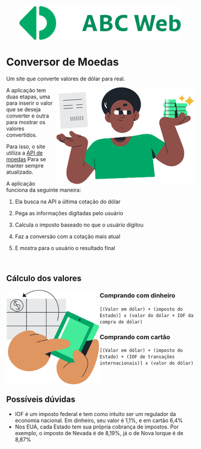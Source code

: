 <!-- 
   CUIDADO 
   Quando editar esse readme, tome cuidado com as tags <br/> 
   elas são importantes para alinhar as imagens
-->

<div align="center">
   <img src=".github/brand.svg" height="90">
</div>

# Conversor de Moedas

Um site que converte valores de dólar para real.

<img align="right" src=".github/currency.svg" width="370">

A aplicação tem duas etapas, uma para inserir o valor que se deseja converter e outra para mostrar os valores convertidos.

Para isso, o site utiliza a  [API de moedas][QUOTATION_API] Para se manter sempre atualizado.

A aplicação funciona da seguinte maneira:

1. Ela busca na API a última cotação do dólar

2. Pega as informações digitadas pelo usuário

3. Calcula o imposto baseado no que o usuário digitou

4. Faz a conversão com a cotação mais atual

5. E mostra para o usuário o resultado final

<br/>

## Cálculo dos valores

<img align="left" src=".github/calculate.svg" width="250">

### Comprando com dinheiro

`[(Valor em dólar) + (imposto do Estado)] x (valor do dólar + IOF da compra de dólar)`

### Comprando com cartão

`[(Valor em dólar) + (imposto do Estado) + (IOF de transações internacionais)] x (valor do dólar)`

<br/>
<br/>

## Possíveis dúvidas

- IOF é um imposto federal e tem como intuito ser um regulador da economia nacional. Em dinheiro, seu valor é 1,1%, e em cartão 6,4%
- Nos EUA, cada Estado tem sua própria cobrança de impostos. Por exemplo, o imposto de Nevada é de 8,19%, já o de Nova Iorque é de 8,87%

<br/>


[QUOTATION_API]: https://docs.awesomeapi.com.br/api-de-moedas

